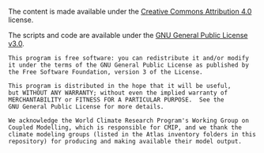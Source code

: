 The content is made available under the [Creative Commons Attribution 4.0](https://creativecommons.org/licenses) license. 

The scripts and code are available under the [GNU General Public License v3.0](https://www.gnu.org/licenses).

    This program is free software: you can redistribute it and/or modify
    it under the terms of the GNU General Public License as published by
    the Free Software Foundation, version 3 of the License.

    This program is distributed in the hope that it will be useful,
    but WITHOUT ANY WARRANTY; without even the implied warranty of
    MERCHANTABILITY or FITNESS FOR A PARTICULAR PURPOSE.  See the
    GNU General Public License for more details.

    We acknowledge the World Climate Research Program's Working Group on 
    Coupled Modelling, which is responsible for CMIP, and we thank the 
    climate modeling groups (listed in the Atlas inventory folders in this 
    repository) for producing and making available their model output. 
    


